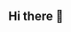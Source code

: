 ## Hi there 👋

<!--
**Pankaj-0041/Pankaj-0041** is a ✨ _special_ ✨ repository because its `README.md` (this file) appears on your GitHub profile.

Here are some ideas to get you started:

- 🔭 I’m currently working on something cool
- 🌱 I’m currently learning python
- 👯 I’m looking to collaborate on project
- 🤔 I’m looking for help with programming
- 💬 Ask me about github
- 😄 Pronouns: sangu
-->
